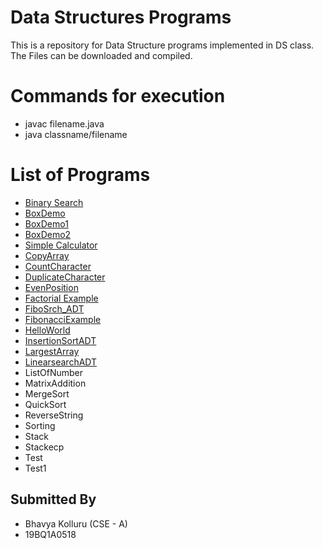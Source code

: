 # Data Structures Programs
This is a repository for Data Structure programs implemented in DS class. The Files can be downloaded and compiled.

# Commands for execution
* javac filename.java
* java classname/filename

# List of Programs
* [Binary Search](BinarySearchADT.java)
* [BoxDemo](BoxDemo.java)
* [BoxDemo1](BoxDemo1.java)
* [BoxDemo2](BoxDemo2.java)
* [Simple Calculator](Calculator.java) 
* [CopyArray](CopyArray.java)
* [CountCharacter](CountCharacter.java)
* [DuplicateCharacter](DuplicateCharacter.java)
* [EvenPosition](EvenPosition.java)
* [Factorial Example](Factorial.java)
* [FiboSrch_ADT](FiboSrch_ADT.java)
* [FibonacciExample](FibonacciExample.java)
* [HelloWorld](HelloWorld.java)
* [InsertionSortADT](InsertionSortADT.java)
* [LargestArray](LargestArray.java)
* [LinearsearchADT](LinearsearchADT.java)
* ListOfNumber
* MatrixAddition
* MergeSort
* QuickSort
* ReverseString
* Sorting
* Stack
* Stackecp
* Test
* Test1

## Submitted By
* Bhavya Kolluru (CSE - A)
* 19BQ1A0518
